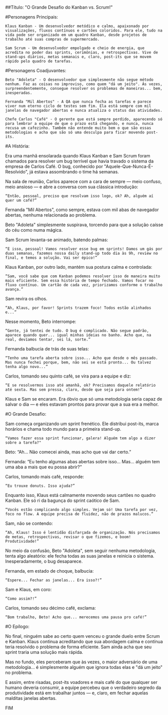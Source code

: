 ##Título: "O Grande Desafio do Kanban vs. Scrum!"

#Personagens Principais:

    Klaus Kanban - Um desenvolvedor metódico e calmo, apaixonado por visualizações, fluxos contínuos e cartões coloridos. Para ele, tudo na vida pode ser organizado em um quadro Kanban, desde projetos de trabalho até suas compras de supermercado.

    Sam Scrum - Um desenvolvedor empolgado e cheio de energia, que acredita no poder das sprints, cerimônias, e retrospectivas. Vive de stand-ups diários, metas semanais e, claro, post-its que se movem rápido pelo quadro de tarefas.

#Personagens Coadjuvantes:

    Beto "Adoleta" - O desenvolvedor que simplesmente não segue método nenhum. Faz as coisas no improviso, como quem "dá um jeito". Às vezes, surpreendentemente, consegue resolver os problemas de maneiras... bem, inesperadas.

    Fernanda "Mil Abertos" - A QA que nunca fecha as tarefas e parece viver num eterno ciclo de testes sem fim. Ela está sempre com mil janelas de navegador abertas e nunca atualiza o status das atividades.

    Chefe Carlos "Café" - O gerente que está sempre perdido, aparecendo só para lembrar a equipe de que o prazo está chegando, e nunca, nunca recusa um cafezinho. Também não entende muito bem o que são essas metodologias e acha que são só uma desculpa para ficar movendo post-its.

#A História:

Era uma manhã ensolarada quando Klaus Kanban e Sam Scrum foram chamados para resolver um bug terrível que havia travado o sistema da empresa de Carlos Café. O bug, conhecido por "Aquele-Que-Nunca-É-Resolvido", já estava assombrando o time há semanas.


Na sala de reunião, Carlos aparece com a cara de sempre — meio confuso, meio ansioso — e abre a conversa com sua clássica introdução:

    “Então, pessoal, preciso que resolvam isso logo, ok? Ah, alguém aí quer um café?”

Fernanda "Mil Abertos", como sempre, estava com mil abas de navegador abertas, nenhuma relacionada ao problema.

Beto "Adoleta" simplesmente suspirava, torcendo para que a solução caísse do céu como numa mágica.

Sam Scrum levanta-se animado, batendo palmas:

    “É isso, pessoal! Vamos resolver esse bug em sprints! Damos um gás por duas semanas, fazemos nossa daily stand-up todo dia às 9h, review no final, e temos a solução. Vai ser épico!”

Klaus Kanban, por outro lado, mantém sua postura calma e controlada:

    “Sam, você sabe que com Kanban podemos resolver isso de maneira muito mais eficiente. Sem essa história de tempo fechado. Vamos focar no fluxo contínuo. Um cartão de cada vez, priorizamos conforme o trabalho avança.”

Sam revira os olhos.

    “Ah, Klaus, por favor! Sprints trazem foco! Todos estão alinhados e...”

Nesse momento, Beto interrompe:

    “Gente, já tentei de tudo. O bug é complicado. Não segue padrão, aparece quando quer... igual minhas ideias no banho. Acho que, na real, devíamos tentar, sei lá, sorte.”

Fernanda balbucia de trás de suas telas:

    “Tenho uma tarefa aberta sobre isso... Acho que desde o mês passado. Mas nunca fechei porque, bem, não sei se está pronto... Ou talvez tenha algo novo...”

Carlos, tomando seu quinto café, se vira para a equipe e diz:

    “E se resolvermos isso até amanhã, ok? Precisamos daquele relatório até sexta. Mas sem pressa, claro, desde que seja para ontem!”

Klaus e Sam se encaram. Era óbvio que só uma metodologia seria capaz de salvar o dia — e eles estavam prontos para provar que a sua era a melhor.

#O Grande Desafio:

Sam começa organizando um sprint frenético. Ele distribui post-its, marca horários e chama todo mundo para a primeira stand-up.

    “Vamos fazer essa sprint funcionar, galera! Alguém tem algo a dizer sobre a tarefa?"

Beto: “Ah... Não comecei ainda, mas acho que vai dar certo.”

Fernanda: “Eu tenho algumas abas abertas sobre isso... Mas... alguém tem uma aba a mais que eu possa abrir?”

Carlos, tomando mais café, responde:

    “Eu trouxe donuts. Isso ajuda?”

Enquanto isso, Klaus está calmamente movendo seus cartões no quadro Kanban. Ele só ri da bagunça do sprint caótico de Sam.

    “Vocês estão complicando algo simples. Vejam só! Uma tarefa por vez, foco no flow. A equipe precisa de fluidez, não de prazos malucos.”

Sam, não se contendo:

    “Ah, Klaus! Isso é lentidão disfarçada de organização. Nós precisamos de metas, retrospectivas, revisar o que fizemos, e boom! Produtividade!”

No meio da confusão, Beto "Adoleta", sem seguir nenhuma metodologia, tenta algo aleatório: ele fecha todas as suas janelas e reinicia o sistema. Inesperadamente, o bug desaparece.

Fernanda, em estado de choque, balbucia:

    “Espere... Fechar as janelas... Era isso?!”

Sam e Klaus, em coro:

    “Como assim?!”

Carlos, tomando seu décimo café, exclama:

    “Bom trabalho, Beto! Acho que... merecemos uma pausa pro café!”

#O Epílogo:

No final, ninguém sabe ao certo quem venceu o grande duelo entre Scrum e Kanban. Klaus continua acreditando que sua abordagem calma e contínua teria resolvido o problema de forma eficiente. Sam ainda acha que seu sprint traria uma solução mais rápida.

Mas no fundo, eles perceberam que às vezes, o maior adversário de uma metodologia... é simplesmente alguém que ignora todas elas e "dá um jeito" no problema.

E assim, entre risadas, post-its voadores e mais café do que qualquer ser humano deveria consumir, a equipe percebeu que o verdadeiro segredo da produtividade está em trabalhar juntos — e, claro, em fechar aquelas malditas janelas abertas.

FIM
